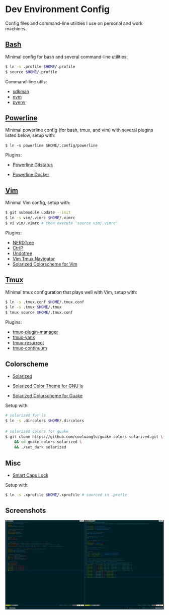 # Dev Environment Config

Config files and command-line utilities I use on personal and work machines.

## [Bash](https://www.gnu.org/software/bash)

Minimal config for bash and several command-line utilities:

```bash
$ ln -s .profile $HOME/.profile
$ source $HOME/.profile
```

Command-line utils:

- [sdkman](https://github.com/sdkman/sdkman-cli)
- [nvm](https://github.com/nvm-sh/nvm)
- [pyenv](https://github.com/pyenv/pyenv)

## [Powerline](https://github.com/powerline/powerline)

Minimal powerline config (for bash, tmux, and vim) with several plugins listed below, setup with:

`$ ln -s powerline $HOME/.config/powerline`

Plugins:

- [Powerline Gitstatus](https://github.com/jaspernbrouwer/powerline-gitstatus)

- [Powerline Docker](https://github.com/adrianmo/powerline-docker)

## [Vim](https://github.com/vim/vim)

Minimal Vim config, setup with:

```bash
$ git submodule update --init
$ ln -s vim/.vimrc $HOME/.vimrc
$ vi vim/.vimrc # then execute 'source vim/.vimrc'
```

Plugins:

- [NERDTree](https://github.com/preservim/nerdtree)
- [CtrlP](https://github.com/kien/ctrlp.vim)
- [Undotree](https://github.com/mbbill/undotree)
- [Vim Tmux Navigator](https://github.com/christoomey/vim-tmux-navigator)
- [Solarized Colorscheme for Vim](https://github.com/altercation/vim-colors-solarized)

## [Tmux](https://github.com/tmux/tmux)

Minimal tmux configuration that plays well with Vim, setup with:

```bash
$ ln -s .tmux.conf $HOME/.tmux.conf
$ ln -s .tmux $HOME/.tmux
$ tmux source $HOME/.tmux.conf
```

Plugins:

- [tmux-plugin-manager](https://github.com/tmux-plugins/tpm)
- [tmux-yank](https://github.com/tmux-plugins/tmux-yank)
- [tmux-resurrect](https://github.com/tmux-plugins/tmux-resurrect)
- [tmux-continuum](https://github.com/tmux-plugins/tmux-continuum)

## Colorscheme

- [Solarized](https://github.com/altercation/solarized)

- [Solarized Color Theme for GNU ls](https://github.com/seebi/dircolors-solarized)

- [Solarized Colorscheme for Guake](https://github.com/coolwanglu/guake-colors-solarized)

Setup with:

```bash
# solarized for ls
$ ln -s .dircolors $HOME/.dircolors

# solarized colors for guake
$ git clone https://github.com/coolwanglu/guake-colors-solarized.git \
    && cd guake-colors-solarized \
    && ./set_dark solarized
```

## Misc

- [Smart Caps Lock](https://gist.github.com/tanyuan/55bca522bf50363ae4573d4bdcf06e2e)

Setup with:

```bash
$ ln -s .xprofile $HOME/.xprofile # sourced in .profle
```

## Screenshots

![](env.png)
